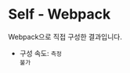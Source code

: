 # Self - Webpack

Webpack으로 직접 구성한 결과입니다.

- 구성 속도: <code title="할 줄 아는 사람과 모르는 사람의 격차가 큼">측정 불가</code>
